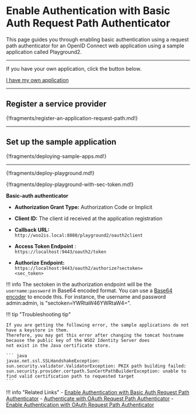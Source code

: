 # Enable Authentication with Basic Auth Request Path Authenticator

This page guides you through enabling basic authentication using a request path authenticator for an OpenID Connect
web application using a sample application called Playground2. 

----
If you have your own application, click the button below.

<a class="samplebtn_a" href="../../guides/basic-auth-request-path" rel="nofollow noopener">I have my own application</a>

----

## Register a service provider 

{!fragments/register-an-application-request-path.md!}

----
## Set up the sample application

{!fragments/deploying-sample-apps.md!}

---

{!fragments/deploy-playground.md!}


{!fragments/deploy-playground-with-sec-token.md!}

   
   **Basic-auth authenticator**
           
   -   **Authorization Grant Type:** Authorization Code or Implicit
   -   **Client ID:** The client id received at the application registration 
   -   **Callback URL:**
               `                               http://wso2is.local:8080/playground2/oauth2client                             `
           
   -   **Access Token Endpoint** :
               `               https://localhost:9443/oauth2/token              `
           
   -   **Authorize Endpoint:**
               `                               https://localhost:9443/oauth2/authorize?sectoken=                              <sec_token>              `

!!! info 
    The sectoken in the authorization endpoint will be the `username:password` in Base64
    encoded format. You can use a [Base64
    encoder](https://www.base64encode.org/) to encode this. For
    instance, the username and password admin:admin, is "sectoken=YWRtaW46YWRtaW4=". 
           
!!! tip "Troubleshooting tip"

	If you are getting the following error, the sample applications do not have a keystore in them.
	Therefore, you may get this error after changing the tomcat hostname because the public key of the WSO2 Identity Server does
	not exist in the Java certificate store.

	``` java
	javax.net.ssl.SSLHandshakeException: sun.security.validator.ValidatorException: PKIX path building failed: 			sun.security.provider.certpath.SunCertPathBuilderException: unable to find valid certification path to requested target
	```

!!! info "Related Links"
     -   [Enable Authentication with Basic Auth Request Path Authenticator](../../../guides/basic-auth-request-path)
     -   [Authenticate with OAuth Request Path Authenticator](../../../guides/oauth-request-path)
     -   [Enable Authentication with OAuth Request Path Authenticator](../../../quick-starts/oauth-request-path-sample)
           
